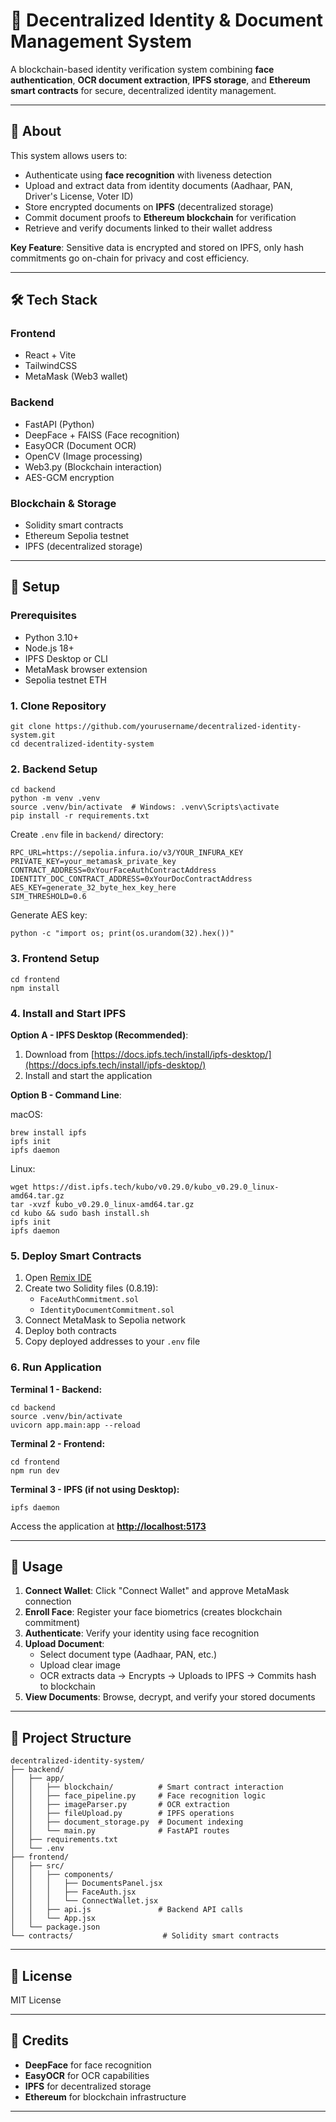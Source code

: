 # 🔐 Decentralized Identity & Document Management System

A blockchain-based identity verification system combining **face authentication**, **OCR document extraction**, **IPFS storage**, and **Ethereum smart contracts** for secure, decentralized identity management.

---

## 📝 About

This system allows users to:
- Authenticate using **face recognition** with liveness detection
- Upload and extract data from identity documents (Aadhaar, PAN, Driver's License, Voter ID)
- Store encrypted documents on **IPFS** (decentralized storage)
- Commit document proofs to **Ethereum blockchain** for verification
- Retrieve and verify documents linked to their wallet address

**Key Feature**: Sensitive data is encrypted and stored on IPFS, only hash commitments go on-chain for privacy and cost efficiency.

---

## 🛠️ Tech Stack

### Frontend
- React + Vite
- TailwindCSS
- MetaMask (Web3 wallet)

### Backend
- FastAPI (Python)
- DeepFace + FAISS (Face recognition)
- EasyOCR (Document OCR)
- OpenCV (Image processing)
- Web3.py (Blockchain interaction)
- AES-GCM encryption

### Blockchain & Storage
- Solidity smart contracts
- Ethereum Sepolia testnet
- IPFS (decentralized storage)

---

## 🚀 Setup

### Prerequisites
- Python 3.10+
- Node.js 18+
- IPFS Desktop or CLI
- MetaMask browser extension
- Sepolia testnet ETH

### 1. Clone Repository

```
git clone https://github.com/yourusername/decentralized-identity-system.git
cd decentralized-identity-system
```

### 2. Backend Setup

```
cd backend
python -m venv .venv
source .venv/bin/activate  # Windows: .venv\Scripts\activate
pip install -r requirements.txt
```

Create `.env` file in `backend/` directory:

```
RPC_URL=https://sepolia.infura.io/v3/YOUR_INFURA_KEY
PRIVATE_KEY=your_metamask_private_key
CONTRACT_ADDRESS=0xYourFaceAuthContractAddress
IDENTITY_DOC_CONTRACT_ADDRESS=0xYourDocContractAddress
AES_KEY=generate_32_byte_hex_key_here
SIM_THRESHOLD=0.6
```

Generate AES key:
```
python -c "import os; print(os.urandom(32).hex())"
```

### 3. Frontend Setup

```
cd frontend
npm install
```

### 4. Install and Start IPFS

**Option A - IPFS Desktop (Recommended)**:
1. Download from [https://docs.ipfs.tech/install/ipfs-desktop/](https://docs.ipfs.tech/install/ipfs-desktop/)
2. Install and start the application

**Option B - Command Line**:

macOS:
```
brew install ipfs
ipfs init
ipfs daemon
```

Linux:
```
wget https://dist.ipfs.tech/kubo/v0.29.0/kubo_v0.29.0_linux-amd64.tar.gz
tar -xvzf kubo_v0.29.0_linux-amd64.tar.gz
cd kubo && sudo bash install.sh
ipfs init
ipfs daemon
```

### 5. Deploy Smart Contracts

1. Open [Remix IDE](https://remix.ethereum.org)
2. Create two Solidity files (0.8.19):
   - `FaceAuthCommitment.sol`
   - `IdentityDocumentCommitment.sol`
3. Connect MetaMask to Sepolia network
4. Deploy both contracts
5. Copy deployed addresses to your `.env` file

### 6. Run Application

**Terminal 1 - Backend:**
```
cd backend
source .venv/bin/activate
uvicorn app.main:app --reload
```

**Terminal 2 - Frontend:**
```
cd frontend
npm run dev
```

**Terminal 3 - IPFS (if not using Desktop):**
```
ipfs daemon
```

Access the application at [**http://localhost:5173**](http://localhost:5173)

---

## 📖 Usage

1. **Connect Wallet**: Click "Connect Wallet" and approve MetaMask connection
2. **Enroll Face**: Register your face biometrics (creates blockchain commitment)
3. **Authenticate**: Verify your identity using face recognition
4. **Upload Document**: 
   - Select document type (Aadhaar, PAN, etc.)
   - Upload clear image
   - OCR extracts data → Encrypts → Uploads to IPFS → Commits hash to blockchain
5. **View Documents**: Browse, decrypt, and verify your stored documents

---

## 📂 Project Structure

```
decentralized-identity-system/
├── backend/
│   ├── app/
│   │   ├── blockchain/          # Smart contract interaction
│   │   ├── face_pipeline.py     # Face recognition logic
│   │   ├── imageParser.py       # OCR extraction
│   │   ├── fileUpload.py        # IPFS operations
│   │   ├── document_storage.py  # Document indexing
│   │   └── main.py              # FastAPI routes
│   ├── requirements.txt
│   └── .env
├── frontend/
│   ├── src/
│   │   ├── components/
│   │   │   ├── DocumentsPanel.jsx
│   │   │   ├── FaceAuth.jsx
│   │   │   └── ConnectWallet.jsx
│   │   ├── api.js               # Backend API calls
│   │   └── App.jsx
│   └── package.json
└── contracts/                    # Solidity smart contracts
```

---

## 📜 License

MIT License

---

## 🙏 Credits

- **DeepFace** for face recognition
- **EasyOCR** for OCR capabilities
- **IPFS** for decentralized storage
- **Ethereum** for blockchain infrastructure

---

```


